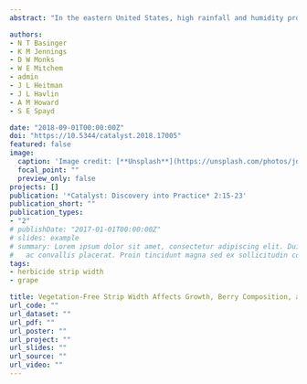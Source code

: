 ```yaml
---
abstract: "In the eastern United States, high rainfall and humidity promote excessive vine growth and immense pest pressure for Vitis vinifera production. Improved canopy characteristics could increase fruit quality by reducing pest pressure, by increasing soluble solids and total anthocyanin concentrations, and by improving the balance between pH and titratable acidity (TA). Increasing competition for water and nutrients during the growing season (by narrowing the VFS or allowing late-season weed competition) may be an effective way to accomplish these improvements. In this study, narrower VFS width in a tall fescue (Festuca arundinacea var. ‘Kentucky 31’) groundcover reduced vine vegetative growth and positively influenced berry composition. Vineyard weed populations that established naturally postveraison did not affect vine size, yield, or fruit quality."

authors:
- N T Basinger
- K M Jennings
- D W Monks
- W E Mitchem
- admin
- J L Heitman
- J L Havlin
- A M Howard
- S E Spayd

date: "2018-09-01T00:00:00Z"
doi: "https://10.5344/catalyst.2018.17005"
featured: false
image:
  caption: 'Image credit: [**Unsplash**](https://unsplash.com/photos/jdD8gXaTZsc)'
  focal_point: ""
  preview_only: false
projects: []
publication: '*Catalyst: Discovery into Practice* 2:15-23'
publication_short: ""
publication_types:
- "2"
# publishDate: "2017-01-01T00:00:00Z"
# slides: example
# summary: Lorem ipsum dolor sit amet, consectetur adipiscing elit. Duis posuere tellus
#   ac convallis placerat. Proin tincidunt magna sed ex sollicitudin condimentum.
tags:
- herbicide strip width
- grape

title: Vegetation-Free Strip Width Affects Growth, Berry Composition, and Yield of Cabernet franc in Vigorous Growing Environments
url_code: ""
url_dataset: ""
url_pdf: ""
url_poster: ""
url_project: ""
url_slides: ""
url_source: ""
url_video: ""
---
```

